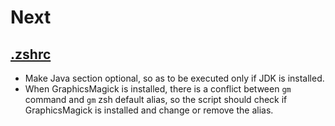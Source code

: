 # Next

## [.zshrc](https://github.com/facundolaffont/linux-configs/blob/main/.zshrc)
+ Make Java section optional, so as to be executed only if JDK is installed.
+ When GraphicsMagick is installed, there is a conflict between `gm` command and `gm` zsh default alias, so the script should check if GraphicsMagick is installed and change or remove the alias.
